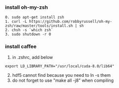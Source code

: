 ### install oh-my-zsh
```
0. sudo apt-get install zsh
1. curl -L https://github.com/robbyrussell/oh-my-zsh/raw/master/tools/install.sh | sh
2. chsh -s `which zsh`
3. sudo shutdown -r 0
```

### install caffee
1. in .zshrc, add below
```
export LD_LIBRARY_PATH="/usr/local/cuda-8.0/lib64"
```

2. hdf5 cannot find because you need to ln -s them
3. do not forget to use "make all -j8" when compiling
